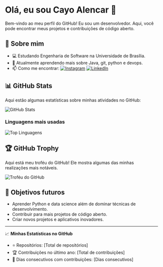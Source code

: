 # Olá, eu sou Cayo Alencar 👋

Bem-vindo ao meu perfil do GitHub! Eu sou um desenvolvedor. Aqui, você pode encontrar meus projetos e contribuições de código aberto.

## 🚀 Sobre mim

- 💻 Estudando Engenharia de Software na Universidade de Brasília.
- 🌱 Atualmente aprendendo mais sobre Java, git, python e devops.
- 📫 Como me encontrar: [![Instagram](https://img.shields.io/badge/Instagram-fff?style=social&logo=Instagram)](https://www.instagram.com/cayo_alencar/)  [![LinkedIn](https://img.shields.io/badge/LinkedIn-000000?style=social&logo=LinkedIn)]([https://www.linkedin.com/in/seu-usuario/](https://www.linkedin.com/in/cayo-alencar?lipi=urn%3Ali%3Apage%3Ad_flagship3_profile_view_base_contact_details%3BO0N2X6VYTB2lzTTemfmAbg%3D%3D))

## 📊 GitHub Stats

Aqui estão algumas estatísticas sobre minhas atividades no GitHub:

![GitHub Stats](https://github-readme-stats.vercel.app/api?username=Cayoalencar&show_icons=true&hide_title=true&count_private=true&hide=prs&theme=tokyonight)

### Linguagens mais usadas

![Top Linguagens](https://github-readme-stats.vercel.app/api/top-langs/?username=Cayoalencar&layout=compact&langs_count=8&theme=tokyonight)

## 🏆 GitHub Trophy

Aqui está meu troféu do GitHub! Ele mostra algumas das minhas realizações mais notáveis.

![Troféu do GitHub](https://github-profile-trophy.vercel.app/?username=Cayoalencar&theme=radical)


## 🎯 Objetivos futuros

- Aprender Python e data science além de dominar técnicas de desenvolvimento.
- Contribuir para mais projetos de código aberto.
- Criar novos projetos e aplicativos inovadores.

---

📈 **Minhas Estatísticas no GitHub**

- ⭐ Repositórios: [Total de repositórios]
- 🏆 Contribuições no último ano: [Total de contribuições]
- 📅 Dias consecutivos com contribuições: [Dias consecutivos]

